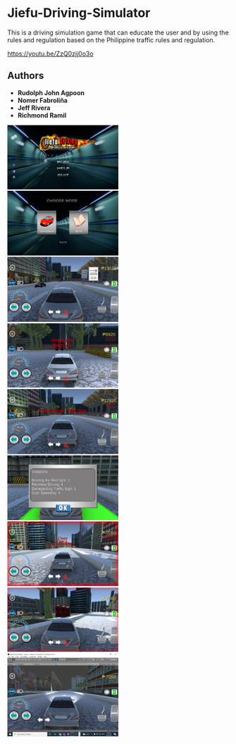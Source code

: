 # Jiefu-Driving-Simulator
 
 This is a driving simulation game that can educate the user and by using the rules and regulation based on the Philippine traffic rules and regulation. 
 
https://youtu.be/ZzQ0zjj0o3o

## Authors

* **Rudolph John Agpoon**
* **Nomer Fabroliña**
* **Jeff Rivera**
* **Richmond Ramil**

<img src = "screenshot/1.png" width = "50%" height = "50%">
<img src = "screenshot/2.png" width = "50%" height = "50%">
<img src = "screenshot/3.png" width = "50%" height = "50%">
<img src = "screenshot/4.png" width = "50%" height = "50%">
<img src = "screenshot/5.png" width = "50%" height = "50%">
<img src = "screenshot/6.png" width = "50%" height = "50%">
<img src = "screenshot/7.png" width = "50%" height = "50%">
<img src = "screenshot/8.png" width = "50%" height = "50%">
<img src = "screenshot/9.png" width = "50%" height = "50%">
